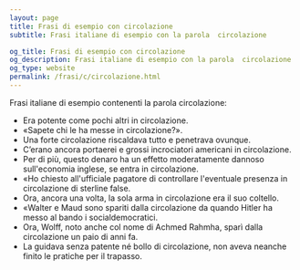 ```yaml
---
layout: page
title: Frasi di esempio con circolazione 
subtitle: Frasi italiane di esempio con la parola  circolazione

og_title: Frasi di esempio con circolazione 
og_description: Frasi italiane di esempio con la parola  circolazione
og_type: website
permalink: /frasi/c/circolazione.html
---
```


Frasi italiane di esempio contenenti la parola circolazione:


- Era potente come pochi altri in circolazione.
- «Sapete chi le ha messe in circolazione?».
- Una forte circolazione riscaldava tutto e penetrava ovunque.
- C’erano ancora portaerei e grossi incrociatori americani in circolazione.
- Per di più, questo denaro ha un effetto moderatamente dannoso sull'economia inglese, se entra in circolazione.
- «Ho chiesto all'ufficiale pagatore di controllare l'eventuale presenza in circolazione di sterline false.
- Ora, ancora una volta, la sola arma in circolazione era il suo coltello.
- «Walter e Maud sono spariti dalla circolazione da quando Hitler ha messo al bando i socialdemocratici.
- Ora, Wolff, noto anche col nome di Achmed Rahmha, sparì dalla circolazione un paio di anni fa.
- La guidava senza patente né bollo di circolazione, non aveva neanche finito le pratiche per il trapasso.
